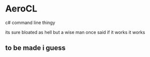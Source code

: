 # AeroCL
c# command line thingy

its sure bloated as hell but a wise man once said
if it works it works

## to be made i guess
